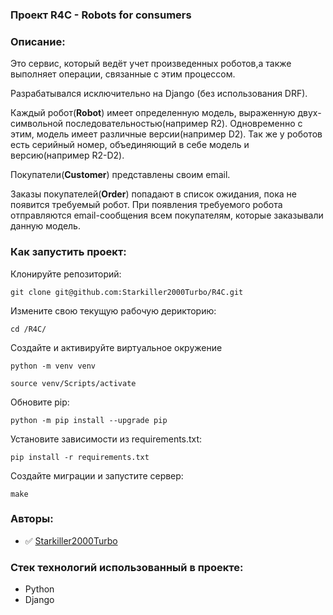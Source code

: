 ### Проект R4C - Robots for consumers

### Описание:

Это сервис, который ведёт учет произведенных роботов,а также выполняет операции,
связанные с этим процессом.

Разрабатывался исключительно на Django (без использования DRF).

Каждый робот(**Robot**) имеет определенную модель, выраженную двух-символьной 
последовательностью(например R2). Одновременно с этим, модель имеет различные 
версии(например D2). Так же у роботов есть серийный номер, объединяющий в себе
модель и версию(например R2-D2).

Покупатели(**Customer**) представлены своим email.

Заказы покупателей(**Order**) попадают в список ожидания, пока не появится требуемый робот.
При появления требуемого робота отправляются email-сообщения всем покупателям, которые
заказывали данную модель.


### Как запустить проект:

Клонируйте репозиторий:
```
git clone git@github.com:Starkiller2000Turbo/R4C.git
```

Измените свою текущую рабочую дерикторию:
```
cd /R4C/
```

Создайте и активируйте виртуальное окружение

```
python -m venv venv
```

```
source venv/Scripts/activate
```

Обновите pip:
```
python -m pip install --upgrade pip
```

Установите зависимости из requirements.txt:

```
pip install -r requirements.txt
```

Создайте миграции и запустите сервер:

```
make
```

### Авторы:

- :white_check_mark: [Starkiller2000Turbo](https://github.com/Starkiller2000Turbo)

### Стек технологий использованный в проекте:

- Python
- Django
